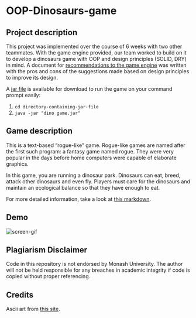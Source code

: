 # OOP-Dinosaurs-game

## Project description

This project was implemented over the course of 6 weeks with two other teammates. 
With the game engine provided, our team worked to build on it to develop a dinosaurs game with OOP and design principles (SOLID, DRY) in mind. 
A document for [recommendations to the game engine](https://github.com/J-asy/OOP-Dinosaurs-game/blob/master/docs/Recommendations%20for%20engine.pdf) was written with the pros and cons of the suggestions made based on design principles to improve its design.

A [jar file](https://github.com/J-asy/OOP-Dinosaurs-game/blob/master/dino%20game.jar) is available for download to run the game on your command prompt easily:
1. `cd directory-containing-jar-file`
2. `java -jar "dino game.jar"`

## Game description

This is a text-based “rogue-like” game. Rogue-like games are named after the first such program: a fantasy game named rogue. 
They were very popular in the days before home computers were capable of elaborate graphics.

In this game, you are running a dinosaur park. Dinosaurs can eat, breed, attack other dinosaurs and even fly. 
Players must care for the dinosaurs and maintain an ecological balance so that they have enough to eat.

For more detailed information, take a look at [this markdown](./docs/game-description.md).

## Demo

![screen-gif](./docs/dino-game-gif.gif)

## Plagiarism Disclaimer

Code in this repository is not endorsed by Monash University. The author will not be held responsible for any breaches in academic integrity if code is copied without proper referencing.

## Credits

Ascii art from [this site](https://www.asciiart.eu/).
